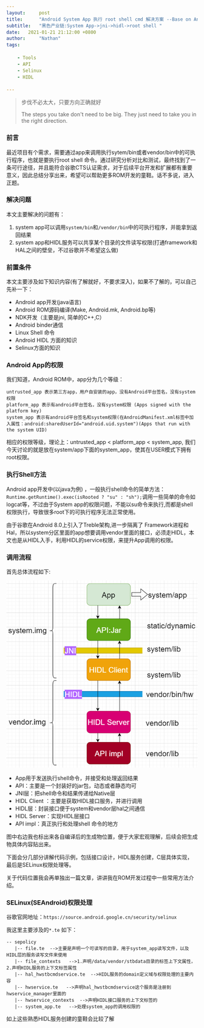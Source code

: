 ```yaml
---
layout:     post
title:      "Android System App 执行 root shell cmd 解决方案 --Base on Android 10.0"
subtitle:   "黑色产业链:System App->jni->hidl->root shell "
date:   2021-01-21 21:12:00 +0800
author:     "Nathan"
tags:

    - Tools
    - API
    - Selinux
    - HIDL

---
```


> 步伐不必太大，只要方向正确就好
>
> The steps you take don't need to be big. They just need to  take you in the right direction.
>



### 前言

最近项目有个需求，需要通过app来调用执行sytem/bin或者vendor/bin中的可执行程序，也就是要执行root shell 命令。通过研究分析对比和测试，最终找到了一条可行途径，并且能符合谷歌CTS认证需求，对于后续平台开发和扩展都有重要意义，因此总结分享出来，希望可以帮助更多ROM开发的童鞋。话不多说，进入正题。

### 解决问题

本文主要解决的问题有：

1. system app可以调用`system/bin`和`/vendor/bin`中的可执行程序，并能拿到返回结果
2. system app和HIDL服务可以共享某个目录的文件读写权限(打通framework和HAL之间的壁垒，不过谷歌并不希望这么做)

### 前置条件

本文主要涉及如下知识内容(有了解就好，不要求深入)，如果不了解的，可以自己先补一下：

 - Android app开发(java语言)
 - Android ROM源码编译(Make, Android.mk, Android.bp等)
 - NDK开发（主要是jni, 简单的C++,C）
 - Android binder通信
 - Linux Shell 命令
 - Android HIDL 方面的知识
 - Selinux方面的知识

### Android App的权限

我们知道，Android ROM中，app分为几个等级：

	untrusted_app 表示第三方app，用户自安装的app，没有Android平台签名，没有system权限
	platform_app 表示有android平台签名，没有system权限 (Apps signed with the platform key)
	system_app 表示有android平台签名和system权限(在AndroidManifest.xml标签中加入属性：android:sharedUserId="android.uid.system")(Apps that run with the system UID)

相应的权限等级，理论上：untrusted_app < platform_app < system_app,  我们今天讨论的就是放在system/app下面的system_app，使其在USER模式下拥有root权限。

### 执行Shell方法

Android app开发中(以java为例) ，一般执行shell命令的简单方法：`Runtime.getRuntime().exec(isRooted ? "su" : "sh");`调用一些简单的命令如logcat等，不过由于System app的权限问题，不能以su命令来执行,而都是shell权限执行，导致很多root下的可执行程序无法正常使用。

由于谷歌在Android 8.0上引入了Treble架构,进一步隔离了 Framework进程和Hal，所以system分区里面的app想要调用vendor里面的接口，必须走HIDL，本文也是从HIDL入手，利用HIDL的service权限，来提升App调用的权限。

### 调用流程

首先总体流程如下:

![overall-flow](/img/shell-cmd/overall-flow.png)

- App用于发送执行shell命令，并接受和处理返回结果
- API：主要是一个封装好的jar包，动态或者静态均可
- JNI层：把shell命令和结果传递给Native层
- HIDL Client ：主要是获取HIDL接口服务，并进行调用
- HIDL层：封装接口便于system和vendor层hal之间通信
- HIDL Server：实现HIDL层接口
- API impl：真正执行和处理shell 命令的地方

图中右边我也标出来各自编译后的生成物位置，便于大家宏观理解，后续会把生成物具体内容贴出来。

下面会分几部分讲解代码示例，包括接口设计，HIDL服务创建，C层具体实现，最后是SELinux权限处理等。

关于代码位置我会再单独出一篇文章，讲讲我在ROM开发过程中一些常用方法介绍。

### SELinux(SEAndroid)权限处理

谷歌官网地址：`https://source.android.google.cn/security/selinux`

我这里主要涉及的`*.te` 如下：

```
-- sepolicy
   |-- file.te  -->主要是声明一个可读写的目录，用于system_app读写文件，以及HIDL层的服务读写文件来使用
   |-- file_contexts   -->1.声明/data/vendor/stbdata目录的标签上下文属性，2.声明HIDL服务的上下文标签属性
   |-- hal_hwstbcmdservice.te  -->HIDL服务的domain定义域与权限处理的主要内容
   |-- hwservice.te   -->声明hal_hwstbcmdservice这个服务是注册到hwservice_manager里面的
   |-- hwservice_contexts  -->声明HIDL接口服务的上下文标签的
   |-- system_app.te   -->处理system_app的调用权限的
```

如上这些熟悉HIDL服务创建的童鞋会比较了解







